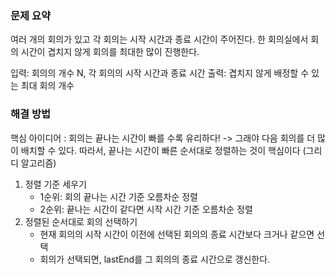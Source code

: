 ### 문제 요약
여러 개의 회의가 있고 각 회의는 시작 시간과 종료 시간이 주어진다. 
한 회의실에서 회의 시간이 겹치지 않게 회의를 최대한 많이 진행한다.

입력: 회의의 개수 N, 각 회의의 시작 시간과 종료 시간
출력: 겹치지 않게 배정할 수 있는 최대 회의 개수

### 해결 방법
핵심 아이디어 : 회의는 끝나는 시간이 빠를 수록 유리하다! 
-> 그래야 다음 회의를 더 많이 배치할 수 있다. 
따라서, 끝나는 시간이 빠른 순서대로 정렬하는 것이 핵심이다 (그리디 알고리즘)

1. 정렬 기준 세우기
    - 1순위: 회의 끝나는 시간 기준 오름차순 정렬
    - 2순위: 끝나는 시간이 같다면 시작 시간 기준 오름차순 정렬
2. 정렬된 순서대로 회의 선택하기
    - 현재 회의의 시작 시간이 이전에 선택된 회의의 종료 시간보다 크거나 같으면 선택
    - 회의가 선택되면, lastEnd를 그 회의의 종료 시간으로 갱신한다. 